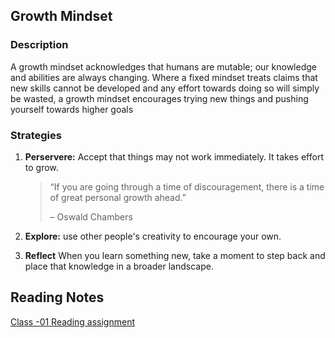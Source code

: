 
## Growth Mindset

### Description

A growth mindset acknowledges that humans are mutable; our knowledge and abilities are always changing. Where a fixed mindset treats claims that new skills cannot be developed and any effort towards doing so will simply be wasted, a growth mindset encourages trying new things and pushing yourself towards higher goals

### Strategies

1. **Perservere:** Accept that things may not work immediately. It takes effort to grow.

    > “If you are going through a time of discouragement, there is a time of great personal growth ahead.”
    > 
    > – Oswald Chambers

3. **Explore:** use other people's creativity to encourage your own.
4. **Reflect** When you learn something new, take a moment to step back and place that knowledge in a broader landscape.

## Reading Notes

[Class -01 Reading assignment](https://github.com/DSFrey/Reading-Notes-102)

